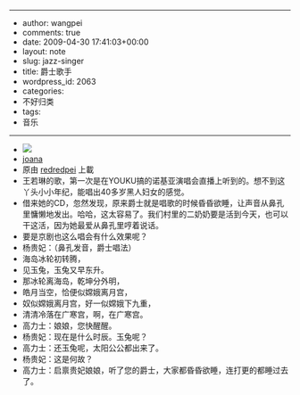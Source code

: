 - --
- author: wangpei
- comments: true
- date: 2009-04-30 17:41:03+00:00
- layout: note
- slug: jazz-singer
- title: 爵士歌手
- wordpress_id: 2063
- categories:
- 不好归类
- tags:
- 音乐
- --
- [![](http://farm4.static.flickr.com/3374/3489352772_d5726c535f_m.jpg)](http://www.flickr.com/photos/lookoo/3489352772/)
- [joana](http://www.flickr.com/photos/lookoo/3489352772/)
- 原由 [redredpei](http://www.flickr.com/people/lookoo/) 上載
- 王若琳的歌，第一次是在YOUKU搞的诺基亚演唱会直播上听到的。想不到这丫头小小年纪，能唱出40多岁黑人妇女的感觉。  
- 借来她的CD，忽然发现，原来爵士就是唱歌的时候昏昏欲睡，让声音从鼻孔里慵懒地发出。哈哈，这太容易了。我们村里的二奶奶要是活到今天，也可以干这活，因为她最爱从鼻孔里哼着说话。  
- 要是京剧也这么唱会有什么效果呢？  
- 杨贵妃：（鼻孔发音，爵士唱法）  
- 海岛冰轮初转腾，  
- 见玉兔，玉兔又早东升。  
- 那冰轮离海岛，乾坤分外明，  
- 皓月当空，恰便似嫦娥离月宫，  
- 奴似嫦娥离月宫，好一似嫦娥下九重，  
- 清清冷落在广寒宫，啊，在广寒宫。  
- 高力士：娘娘，您快醒醒。  
- 杨贵妃：现在是什么时辰。玉兔呢？  
- 高力士：还玉兔呢，太阳公公都出来了。  
- 杨贵妃：这是何故？  
- 高力士：启禀贵妃娘娘，听了您的爵士，大家都昏昏欲睡，连打更的都睡过去了。
